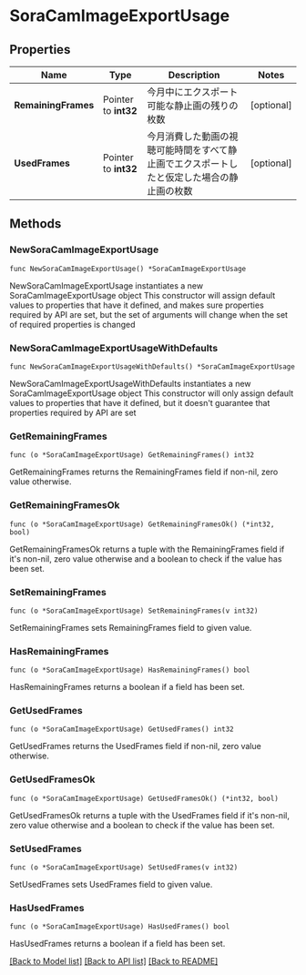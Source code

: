 # SoraCamImageExportUsage

## Properties

Name | Type | Description | Notes
------------ | ------------- | ------------- | -------------
**RemainingFrames** | Pointer to **int32** | 今月中にエクスポート可能な静止画の残りの枚数 | [optional] 
**UsedFrames** | Pointer to **int32** | 今月消費した動画の視聴可能時間をすべて静止画でエクスポートしたと仮定した場合の静止画の枚数 | [optional] 

## Methods

### NewSoraCamImageExportUsage

`func NewSoraCamImageExportUsage() *SoraCamImageExportUsage`

NewSoraCamImageExportUsage instantiates a new SoraCamImageExportUsage object
This constructor will assign default values to properties that have it defined,
and makes sure properties required by API are set, but the set of arguments
will change when the set of required properties is changed

### NewSoraCamImageExportUsageWithDefaults

`func NewSoraCamImageExportUsageWithDefaults() *SoraCamImageExportUsage`

NewSoraCamImageExportUsageWithDefaults instantiates a new SoraCamImageExportUsage object
This constructor will only assign default values to properties that have it defined,
but it doesn't guarantee that properties required by API are set

### GetRemainingFrames

`func (o *SoraCamImageExportUsage) GetRemainingFrames() int32`

GetRemainingFrames returns the RemainingFrames field if non-nil, zero value otherwise.

### GetRemainingFramesOk

`func (o *SoraCamImageExportUsage) GetRemainingFramesOk() (*int32, bool)`

GetRemainingFramesOk returns a tuple with the RemainingFrames field if it's non-nil, zero value otherwise
and a boolean to check if the value has been set.

### SetRemainingFrames

`func (o *SoraCamImageExportUsage) SetRemainingFrames(v int32)`

SetRemainingFrames sets RemainingFrames field to given value.

### HasRemainingFrames

`func (o *SoraCamImageExportUsage) HasRemainingFrames() bool`

HasRemainingFrames returns a boolean if a field has been set.

### GetUsedFrames

`func (o *SoraCamImageExportUsage) GetUsedFrames() int32`

GetUsedFrames returns the UsedFrames field if non-nil, zero value otherwise.

### GetUsedFramesOk

`func (o *SoraCamImageExportUsage) GetUsedFramesOk() (*int32, bool)`

GetUsedFramesOk returns a tuple with the UsedFrames field if it's non-nil, zero value otherwise
and a boolean to check if the value has been set.

### SetUsedFrames

`func (o *SoraCamImageExportUsage) SetUsedFrames(v int32)`

SetUsedFrames sets UsedFrames field to given value.

### HasUsedFrames

`func (o *SoraCamImageExportUsage) HasUsedFrames() bool`

HasUsedFrames returns a boolean if a field has been set.


[[Back to Model list]](../README.md#documentation-for-models) [[Back to API list]](../README.md#documentation-for-api-endpoints) [[Back to README]](../README.md)


